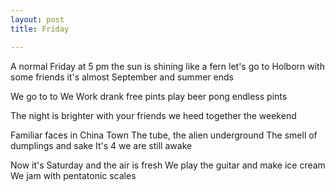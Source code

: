 ```yaml
---
layout: post
title: Friday

---
```


A normal Friday at 5 pm
the sun is shining like a fern
let's go to Holborn with some friends
it's almost September and summer ends

We go to to We Work
drank free pints
play beer pong
endless pints

The night is brighter with your friends
we heed together the weekend

Familiar faces in China Town
The tube, the alien underground
The smell of dumplings and sake
It's 4 we are still awake

Now it's Saturday and the air is fresh
We play the guitar and make ice cream
We jam with pentatonic scales
